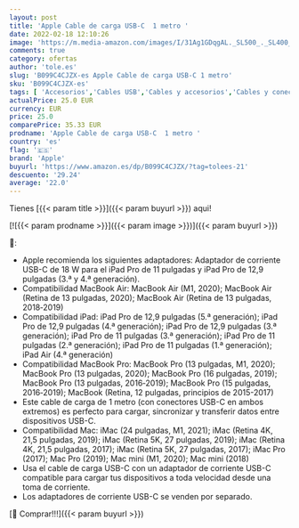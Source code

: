 ```yaml
---
layout: post
title: 'Apple Cable de carga USB-C  1 metro '
date: 2022-02-18 12:10:26
image: 'https://m.media-amazon.com/images/I/31Ag1GDqgAL._SL500_._SL400_.jpg'
comments: true
category: ofertas
author: 'tole.es'
slug: 'B099C4CJZX-es Apple Cable de carga USB-C 1 metro'
sku: 'B099C4CJZX-es'
tags: [ 'Accesorios','Cables USB','Cables y accesorios','Cables y conectores','Informática','apple', ]
actualPrice: 25.0 EUR
currency: EUR
price: 25.0
comparePrice: 35.33 EUR
prodname: 'Apple Cable de carga USB-C  1 metro '
country: 'es'
flag: '🇪🇸'
brand: 'Apple'
buyurl: 'https://www.amazon.es/dp/B099C4CJZX/?tag=tolees-21'
descuento: '29.24'
average: '22.0'
---
```


Tienes [{{< param title >}}]({{< param buyurl >}}) aqui!

[![{{< param prodname >}}]({{< param image >}})]({{< param buyurl >}})

🔎:

- Apple recomienda los siguientes adaptadores: Adaptador de corriente USB-C de 18 W para el iPad Pro de 11 pulgadas y iPad Pro de 12,9 pulgadas (3.ª y 4.ª generación).
- Compatibilidad MacBook Air: MacBook Air (M1, 2020); MacBook Air (Retina de 13 pulgadas, 2020); MacBook Air (Retina de 13 pulgadas, 2018‑2019)
- Compatibilidad iPad: iPad Pro de 12,9 pulgadas (5.ª generación); iPad Pro de 12,9 pulgadas (4.ª generación); iPad Pro de 12,9 pulgadas (3.ª generación); iPad Pro de 11 pulgadas (3.ª generación); iPad Pro de 11 pulgadas (2.ª generación); iPad Pro de 11 pulgadas (1.ª generación); iPad Air (4.ª generación)
- Compatibilidad MacBook Pro: MacBook Pro (13 pulgadas, M1, 2020); MacBook Pro (13 pulgadas, 2020); MacBook Pro (16 pulgadas, 2019); MacBook Pro (13 pulgadas, 2016‑2019); MacBook Pro (15 pulgadas, 2016‑2019); MacBook (Retina, 12 pulgadas, principios de 2015-2017)
- Este cable de carga de 1 metro (con conectores USB-C en ambos extremos) es perfecto para cargar, sincronizar y transferir datos entre dispositivos USB-C.
- Compatibilidad Mac: iMac (24 pulgadas, M1, 2021); iMac (Retina 4K, 21,5 pulgadas, 2019); iMac (Retina 5K, 27 pulgadas, 2019); iMac (Retina 4K, 21,5 pulgadas, 2017); iMac (Retina 5K, 27 pulgadas, 2017); iMac Pro (2017); Mac Pro (2019); Mac mini (M1, 2020); Mac mini (2018)
- Usa el cable de carga USB-C con un adaptador de corriente USB-C compatible para cargar tus dispositivos a toda velocidad desde una toma de corriente.
- Los adaptadores de corriente USB-C se venden por separado.

[🛒 Comprar!!!]({{< param buyurl >}})
